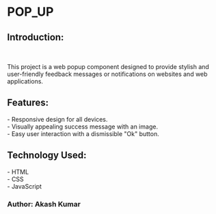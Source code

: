 # POP_UP
<h2>Introduction:</h2>
<br>
<p>
This project is a web popup component designed to provide stylish and user-friendly feedback messages or notifications on websites and web applications.
</p>
<h2>Features:</h2>
- Responsive design for all devices.
<br>
- Visually appealing success message with an image.
<br>
- Easy user interaction with a dismissible "Ok" button.
<h2>Technology Used:</h2>
- HTML
<br>
- CSS
<br>
- JavaScript
<br>
<h3>Author: Akash Kumar</h3>






